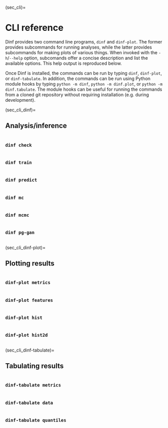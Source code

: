 (sec_cli)=
# CLI reference

Dinf provides two command line programs, `dinf` and `dinf-plot`.
The former provides subcommands for running analyses, while the latter
provides subcommands for making plots of various things.
When invoked with the `-h`/`--help` option, subcomands offer a concise
description and list the available options.
This help output is reproduced below.

Once Dinf is installed, the commands can be run by typing `dinf`,
`dinf-plot`, or `dinf-tabulate`. In addition, the commands can be run using
Python module hooks by typing `python -m dinf`, `python -m dinf.plot`,
or `python -m dinf.tabulate`.
The module hooks can be useful for running the commands from a
cloned git repository without requiring installation (e.g. during development).

(sec_cli_dinf)=
## Analysis/inference

```{program-output} python -m dinf -h
```

### `dinf check`

```{program-output} python -m dinf check -h
```

### `dinf train`

```{program-output} python -m dinf train -h
```

### `dinf predict`

```{program-output} python -m dinf predict -h
```

### `dinf mc`

```{program-output} python -m dinf mc -h
```

### `dinf mcmc`

```{program-output} python -m dinf mcmc -h
```

### `dinf pg-gan`

```{program-output} python -m dinf pg-gan -h
```


(sec_cli_dinf-plot)=
## Plotting results

```{program-output} python -m dinf.plot -h
```

### `dinf-plot metrics`

```{program-output} python -m dinf.plot metrics -h
```

### `dinf-plot features`

```{program-output} python -m dinf.plot features -h
```

### `dinf-plot hist`

```{program-output} python -m dinf.plot hist -h
```

### `dinf-plot hist2d`

```{program-output} python -m dinf.plot hist2d -h
```



(sec_cli_dinf-tabulate)=
## Tabulating results

```{program-output} python -m dinf.tabulate -h
```

### `dinf-tabulate metrics`

```{program-output} python -m dinf.tabulate metrics -h
```

### `dinf-tabulate data`

```{program-output} python -m dinf.tabulate data -h
```

### `dinf-tabulate quantiles`

```{program-output} python -m dinf.tabulate quantiles -h
```

